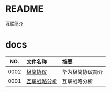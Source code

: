 # README

互联简介

# docs

NO.  |文件名称|摘要
:---:|:--|:--
0002 | [极简协议](docs/0002_极简协议.md) | 华为极简协议简介
0001 | [互联战略分析](docs/0001_互联战略分析.md) | 互联战略分析
